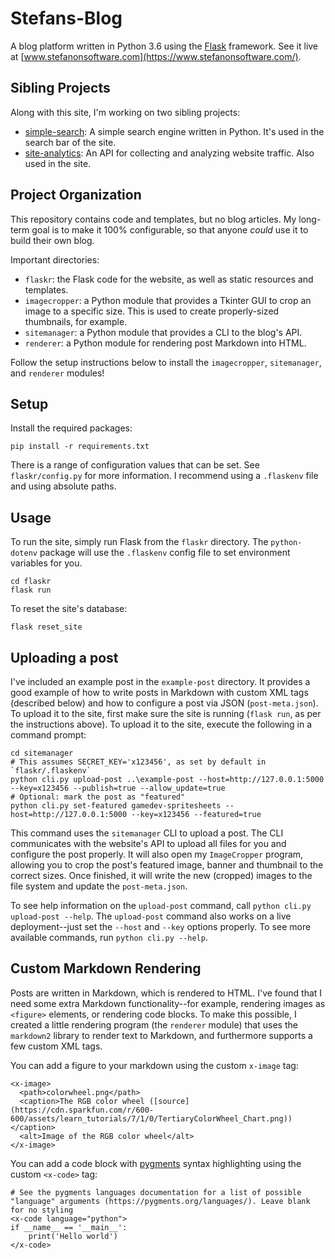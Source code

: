# Stefans-Blog

A blog platform written in Python 3.6 using the [Flask](https://palletsprojects.com/p/flask/) framework. See it live at [www.stefanonsoftware.com](https://www.stefanonsoftware.com/).

## Sibling Projects

Along with this site, I'm working on two sibling projects:
- [simple-search](https://github.com/Stefan4472/simple-search-engine): A simple search engine written in Python. It's used in the search bar of the site.
- [site-analytics](https://github.com/Stefan4472/site-analytics): An API for collecting and analyzing website traffic. Also used in the site.

## Project Organization 

This repository contains code and templates, but no blog articles. My long-term goal is to make it 100% configurable, so that anyone _could_ use it to build their own blog.

Important directories:
- `flaskr`: the Flask code for the website, as well as static resources and templates.
- `imagecropper`: a Python module that provides a Tkinter GUI to crop an image to a specific size. This is used to create properly-sized thumbnails, for example.
- `sitemanager`: a Python module that provides a CLI to the blog's API.
- `renderer`: a Python module for rendering post Markdown into HTML.

Follow the setup instructions below to install the `imagecropper`, `sitemanager`, and `renderer` modules!

## Setup

Install the required packages:
```
pip install -r requirements.txt
```

There is a range of configuration values that can be set. See `flaskr/config.py` for more information. I recommend using a `.flaskenv` file and using absolute paths.

## Usage

To run the site, simply run Flask from the `flaskr` directory. The `python-dotenv` package will use the `.flaskenv` config file to set environment variables for you.
```
cd flaskr 
flask run
```

To reset the site's database:
```
flask reset_site
```

## Uploading a post

I've included an example post in the `example-post` directory. It provides a good example of how to write posts in Markdown with custom XML tags (described below) and how to configure a post via JSON (`post-meta.json`). To upload it to the site, first make sure the site is running (`flask run`, as per the instructions above). To upload it to the site, execute the following in a command prompt:
```
cd sitemanager
# This assumes SECRET_KEY='x123456', as set by default in `flaskr/.flaskenv`
python cli.py upload-post ..\example-post --host=http://127.0.0.1:5000 --key=x123456 --publish=true --allow_update=true 
# Optional: mark the post as "featured"
python cli.py set-featured gamedev-spritesheets --host=http://127.0.0.1:5000 --key=x123456 --featured=true
```

This command uses the `sitemanager` CLI to upload a post. The CLI communicates with the website's API to upload all files for you and configure the post properly. It will also open my `ImageCropper` program, allowing you to crop the post's featured image, banner and thumbnail to the correct sizes. Once finished, it will write the new (cropped) images to the file system and update the `post-meta.json`.

To see help information on the `upload-post` command, call `python cli.py upload-post --help`. The `upload-post` command also works on a live deployment--just set the `--host` and `--key` options properly. To see more available commands, run `python cli.py --help`.

## Custom Markdown Rendering

Posts are written in Markdown, which is rendered to HTML. I've found that I need some extra Markdown functionality--for example, rendering images as `<figure>` elements, or rendering code blocks. To make this possible, I created a little rendering program (the `renderer` module) that uses the `markdown2` library to render text to Markdown, and furthermore supports a few custom XML tags.

You can add a figure to your markdown using the custom `x-image` tag:
```
<x-image>
  <path>colorwheel.png</path>
  <caption>The RGB color wheel ([source](https://cdn.sparkfun.com/r/600-600/assets/learn_tutorials/7/1/0/TertiaryColorWheel_Chart.png))</caption>
  <alt>Image of the RGB color wheel</alt>
</x-image>
```

You can add a code block with [pygments](https://pygments.org/) syntax highlighting using the custom `<x-code>` tag:
```
# See the pygments languages documentation for a list of possible "language" arguments (https://pygments.org/languages/). Leave blank for no styling
<x-code language="python">
if __name__ == '__main__':
    print('Hello world')
</x-code>
```